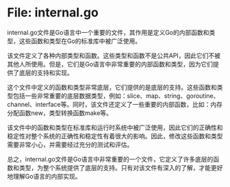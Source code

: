 # File: internal.go

internal.go文件是Go语言中一个重要的文件，其作用是定义Go的内部函数和类型，这些函数和类型在Go的标准库中被广泛使用。

该文件定义了各种内部类型和函数。这些类型和函数不是公共API，因此它们不被其他人所使用。但是，它们是Go语言中非常重要的内部函数和类型，因为它们提供了底层的支持和实现。

这个文件中定义的函数和类型非常底层，它们提供的是底层的支持。这些函数和类型包括一些非常重要的底层数据类型，例如：slice、map、string、goroutine、channel、interface等。同时，该文件还定义了一些重要的内部函数，比如：内存分配函数new，类型转换函数make等。

该文件中的函数和类型在标准库和运行时系统中被广泛使用，因此它们的正确性和稳定性对整个系统的正确性和稳定性有着很大的影响。因此，修改这些函数和类型需要非常小心，并需要经过充分的测试和评估。

总之，internal.go文件是Go语言中非常重要的一个文件，它定义了许多底层的函数和类型，为整个系统提供了底层的支持。只有对该文件有深入的了解，才能更好地理解Go语言的内部实现。

